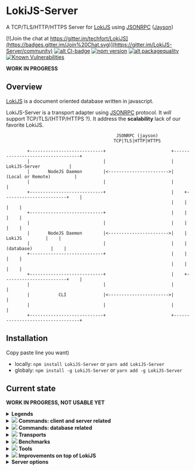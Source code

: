 # LokiJS-Server
A TCP/TLS/HTTP/HTTPS Server for [LokiJS](http://lokijs.org/) using [JSONRPC](https://www.jsonrpc.org/) ([Jayson](https://github.com/tedeh/jayson))

[![Join the chat at https://gitter.im/techfort/LokiJS](https://badges.gitter.im/Join%20Chat.svg)](https://gitter.im/LokiJS-Server/community)
[![alt CI-badge](https://travis-ci.org/franck34/LokiJS-Server.svg?branch=master)](https://travis-ci.org/franck34/LokiJS-Server)
[![npm version](https://badge.fury.io/js/lokijs-server.svg)](http://badge.fury.io/js/lokijs-server)
[![alt packagequality](http://npm.packagequality.com/shield/lokijs-server.svg)](http://packagequality.com/#?package=lokijs-server)
[![Known Vulnerabilities](https://snyk.io/test/github/franck34/LokiJS-Server/badge.svg?targetFile=package.json)](https://snyk.io/test/github/franck34/LokiJS-Server?targetFile=package.json)

**WORK IN PROGRESS**


## Overview

[LokiJS](http://lokijs.org/) is a document oriented database written in javascript.

LokiJS-Server is a transport adapter using [JSONRPC](https://www.jsonrpc.org/) protocol. It *will* support TCP/TLS/(HTTP/HTTPS ?).
It address the **scalability** lack of our favorite LokiJS.

```
                                          JSONRPC (jayson)
                                         TCP|TLS|HTTP|HTTPS

        +----------------------------+                         +----------------------------------+
        |                            |                         |          LokiJS-Server           |
        |       NodeJS Daemon        |<----------------------->|        (Local or Remote)         |
        |                            |                         |                                  |
        +----------------------------+                         |    +------------------------+    |
                                                               |    |                        |    |
        +----------------------------+                         |    |                        |    |
        |                            |                         |    |                        |    |
        |       NodeJS Daemon        |<----------------------->|    |         LokiJS         |    |
        |                            |                         |    |       (database)       |    |
        +----------------------------+                         |    |                        |    |
                                                               |    |                        |    |
        +----------------------------+                         |    +------------------------+    |
        |                            |                         |                                  |
        |           CLI              |<----------------------->|                                  |
        |                            |                         |                                  |
        +----------------------------+                         +----------------------------------+
```

## Installation

Copy paste line you want)

* locally: ```npm install LokiJS-Server``` or ```yarn add LokiJS-Server```
* globaly: ```npm install -g LokiJS-Server``` or ```yarn add -g LokiJS-Server```


## Current state

**WORK IN PROGRESS, NOT USABLE YET**

<details>
<summary>
<b>Legends</b>
</summary>
<p>

| Icon              | Description                
|:-----------------:|----------------------------------------------------------------------
| :heavy_check_mark:| implemented
| :heavy_plus_sign: | in progress/MUST be implemented
| :red_circle:      | does NOT make sens in LokiJS-Server, will NOT be implemented
| :question:        | MAY be implemented

</p>
</details>

<details>
<summary>
<b><img src="http://progressed.io/bar/100"/> Commands: client and server related</b>
</summary>
<p>

| Status            | Command           | Parameter | Description                
|:-----------------:|-------------------|-----------|----------------
| :heavy_check_mark:| quit              |           | disconnect (TCP/TLS clients only)
| :heavy_check_mark:| shutdown          |           | shutdown LokiJS-Server
| :heavy_check_mark:| memory            |           | return LokiJS-Server memory usage
| :heavy_check_mark:| clients           |           | return TCP/TLS connected clients
| :heavy_check_mark:| commands          |           | return available commands

</p>
</details>

<details>
<summary>
<b><img src="http://progressed.io/bar/50"/> Commands: database related</b>
</summary>
<p>

[Loki Class documentation](https://rawgit.com/techfort/LokiJS/master/jsdoc/Loki.html)

![Progress](http://progressed.io/bar/50)

| Status            | Command                       | Parameter(s)      | Description  
|:-----------------:|-------------------------------|-------------------|----------------              
| :heavy_check_mark:| use                           | databaseName      | select (and load if needed) a database (LokiJS-Server specific)
| :heavy_check_mark:| db                            |                   | return current database name (LokiJS-Server specific)
| :heavy_check_mark:| listDatabases                 |                   | return available databases
| :heavy_check_mark:| listCollections               |                   | return available collections in selected database
------
| Status            | Command                       | Parameter(s)      | Description  
|:-----------------:|-------------------------------|-------------------|----------------              
| :heavy_plus_sign: | addCollection                 | options           | add a collection in selected database
| :heavy_plus_sign: | removeCollection              | collectionName    | removes a collection from the selected database
| :heavy_plus_sign: | renameCollection              | oldName, newName  | renames an existing collection in the selected database
| :heavy_plus_sign: | saveDatabase                  |                   | manually save selected database
------
| Status            | Command                       | Parameter(s)      | Description  
|:-----------------:|-------------------------------|-------------------|----------------              
| :question:        | clearChanges                  |                   | clears all the changes in all collections of selected database
| :question:        | close                         |                   | close selected database
| :question:        | configureOptions              | options           | reconfigure selected database options
| :question:        | copy                          | options           | copy selected database into a new Loky instance
| :question:        | deleteDatabase                |                   | delete selected database
| :question:        | getCollection                 | collectionName    | Retrieves reference to a collection by name
------
| Status            | Command                       | Parameter(s)      | Description  
|:-----------------:|-------------------------------|-------------------|----------------              
| :red_circle:      | deserializeCollection         |                   | see LokiJS documentation
| :red_circle:      | deserializeDestructured       |                   | see LokiJS documentation
| :red_circle:      | generateChangesNotification   |                   | see LokiJS documentation
| :red_circle:      | loadDatabase                  |                   | see "use" command
| :red_circle:      | loadJSON                      |                   | see LokiJS documentation
| :red_circle:      | loadJSONObject                |                   | see LokiJS documentation
| :red_circle:      | serialize                     |                   | see LokiJS documentation
| :red_circle:      | serializeChanges              |                   | see LokiJS documentation
| :red_circle:      | serializeCollection           | options           | see LokiJS documentation
| :red_circle:      | serializeDestructured         | options           | see LokiJS documentation
| :red_circle:      | throttledSaveDrain            |                   | see LokiJS documentation

</p>
</details>


<details>
<summary>
<b><img src="http://progressed.io/bar/50"/> Transports</b>
</summary>
<p>

| Status            | Transport            | Notes               
|:-----------------:|----------------------|--------------------------------
| :heavy_check_mark:| TCP                  | Persistant connection
| :heavy_plus_sign: | TLS                  |
| :question:        | HTTP                 |
| :question:        | HTTPS                |
</p>
</details>

<details>
<summary>
<b><img src="http://progressed.io/bar/0"/> Benchmarks</b>
</summary>
<p>

| Status            | Transport            | Notes               
|:-----------------:|----------------------|--------------------------------
| :heavy_plus_sign: | TCP                  | Persistant connection
| :heavy_plus_sign: | TLS                  |
| :question:        | HTTP                 |
| :question:        | HTTPS                |

</p>
</details>

<details>
<summary>
<b><img src="http://progressed.io/bar/0"/> Tools</b>
</summary>
<p>

| Status             | Tool                 | Notes               
|:------------------:|----------------------|--------------------------------
| :heavy_plus_sign:       | CLI                  | CLI using TCP transport

</p>
</details>

<details>
<summary>
<b><img src="http://progressed.io/bar/0"/> Improvements on top of LokiJS</b>
</summary>
<p>

| Status             | Improvement          | Notes               
|:------------------:|----------------------|--------------------------------
| :heavy_plus_sign:  | Authentication       | Optional authentication layer (all transports)

</p>
</details>

<details>
<summary>
<b>Server options</b>
</summary>
<p>

### Environnement variables

| Name              | Default Value     | Possible values       | Implemented since version
|-------------------|-------------------|-----------------------|----------------------------
| LOKI_DIR          | ~/.lokijs/dbs     |                       | 0.0.0
| LOKI_TRANSPORT    | TCP               | TCP\|HTTP\|TCP-HTTP   | 0.0.0

### Command line options

| Option            | Default Value     | Possible values       | Implemented since version
|-------------------|-------------------|-----------------------|--------
| dir               | ~/.lokijs/dbs     |                       | 0.0.0
| transport         | TCP               | TCP\|HTTP\|TCP-HTTP   | 0.0.0

</p>
</details>
